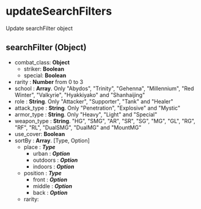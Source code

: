 # updateSearchFilters
Update searchFilter object
## searchFilter (Object)
- combat_class: **Object**
    - striker: **Boolean**
    - special: **Boolean**
- rarity 
    : **Number** from 0 to 3
- school
    : **Array**. Only "Abydos", "Trinity", "Gehenna", "Millennium", "Red Winter", "Valkyrie", "Hyakkiyako" and "Shanhaijing"
- role
    : **String**. Only "Attacker", "Supporter", "Tank" and "Healer"
- attack_type
    : **String**. Only "Penetration", "Explosive" and "Mystic"
- armor_type
    : **String**. Only "Heavy", "Light" and "Special"
- weapon_type
    : **String**. "HG", "SMG", "AR", "SR", "SG", "MG", "GL", "RG", "RF", "RL", "DualSMG", "DualMG" and "MountMG"
- use_cover: **Boolean**
- sortBy
    : **Array**. [Type, Option]
    - place
        : ***Type*** 
        - urban
            : ***Option***
        - outdoors
            : ***Option***
        - indoors
            : ***Option***
    - position
        : ***Type*** 
        - front
            : ***Option***
        - middle
            : ***Option***
        - back
            : ***Option***
    - rarity:

[^1]: This is the footnote. 